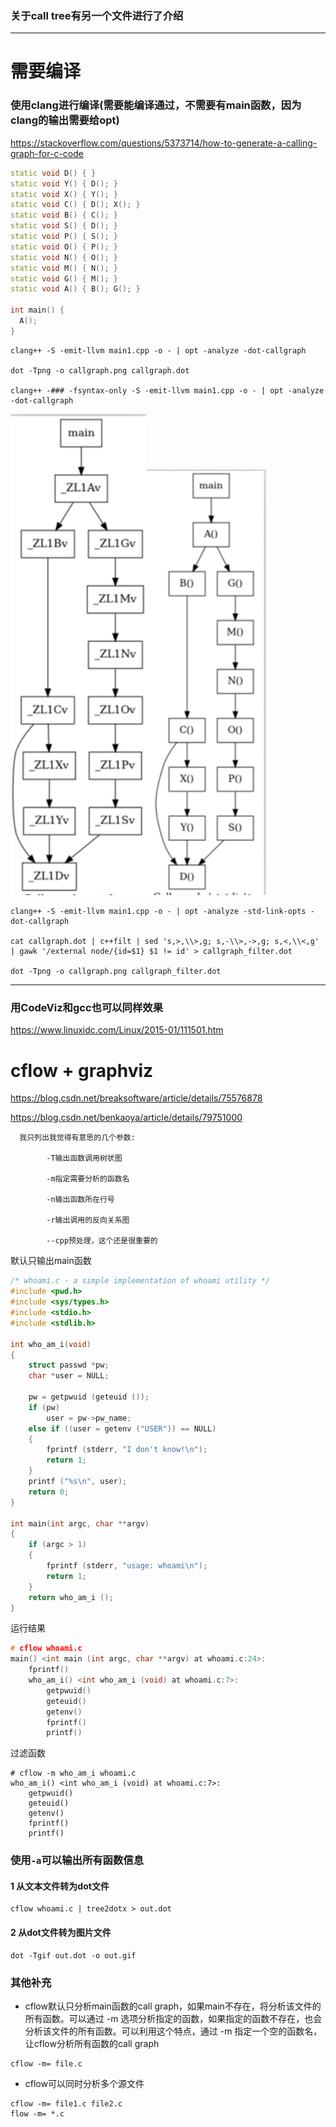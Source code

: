 ### 关于call tree有另一个文件进行了介绍

----

# 需要编译

### 使用clang进行编译(需要能编译通过，不需要有main函数，因为clang的输出需要给opt)

https://stackoverflow.com/questions/5373714/how-to-generate-a-calling-graph-for-c-code



```c++
static void D() { }
static void Y() { D(); }
static void X() { Y(); }
static void C() { D(); X(); }
static void B() { C(); }
static void S() { D(); }
static void P() { S(); }
static void O() { P(); }
static void N() { O(); }
static void M() { N(); }
static void G() { M(); }
static void A() { B(); G(); }

int main() {
  A();
}
```





```shell
clang++ -S -emit-llvm main1.cpp -o - | opt -analyze -dot-callgraph

dot -Tpng -o callgraph.png callgraph.dot

clang++ -### -fsyntax-only -S -emit-llvm main1.cpp -o - | opt -analyze -dot-callgraph
```



<img src="call hierarchy.assets/image-20210106140641661.png" alt="image-20210106140641661" style="zoom: 80%;" /><img src="call hierarchy.assets/image-20210106140816237.png" alt="image-20210106140816237" style="zoom: 80%;" />



```shell
clang++ -S -emit-llvm main1.cpp -o - | opt -analyze -std-link-opts -dot-callgraph

cat callgraph.dot | c++filt | sed 's,>,\\>,g; s,-\\>,->,g; s,<,\\<,g' | gawk '/external node/{id=$1} $1 != id' > callgraph_filter.dot

dot -Tpng -o callgraph.png callgraph_filter.dot    
```





----



### 用CodeViz和gcc也可以同样效果

https://www.linuxidc.com/Linux/2015-01/111501.htm 



# cflow + graphviz

https://blog.csdn.net/breaksoftware/article/details/75576878

https://blog.csdn.net/benkaoya/article/details/79751000

```
  我只列出我觉得有意思的几个参数:

        -T输出函数调用树状图

        -m指定需要分析的函数名

        -n输出函数所在行号

        -r输出调用的反向关系图

        --cpp预处理，这个还是很重要的
```



默认只输出main函数

```c++
/* whoami.c - a simple implementation of whoami utility */
#include <pwd.h>
#include <sys/types.h>
#include <stdio.h>
#include <stdlib.h>

int who_am_i(void)
{
    struct passwd *pw;
    char *user = NULL;

    pw = getpwuid (geteuid ());
    if (pw)
        user = pw->pw_name;
    else if ((user = getenv ("USER")) == NULL)
    {
        fprintf (stderr, "I don't know!\n");
        return 1;
    }
    printf ("%s\n", user);
    return 0;
}

int main(int argc, char **argv)
{
    if (argc > 1)
    {
        fprintf (stderr, "usage: whoami\n");
        return 1;
    }
    return who_am_i ();
}
```

运行结果

```c++
# cflow whoami.c 
main() <int main (int argc, char **argv) at whoami.c:24>:
    fprintf()
    who_am_i() <int who_am_i (void) at whoami.c:7>:
        getpwuid()
        geteuid()
        getenv()
        fprintf()
        printf()
```



过滤函数

```shell
# cflow -m who_am_i whoami.c 
who_am_i() <int who_am_i (void) at whoami.c:7>:
    getpwuid()
    geteuid()
    getenv()
    fprintf()
    printf()

```



### 使用`-a`可以输出所有函数信息



#### 1 从文本文件转为dot文件

```shell
cflow whoami.c | tree2dotx > out.dot
```



#### 2 从dot文件转为图片文件

```shell
dot -Tgif out.dot -o out.gif
```



### 其他补充

- cflow默认只分析main函数的call graph，如果main不存在，将分析该文件的所有函数。可以通过 -m 选项分析指定的函数，如果指定的函数不存在，也会分析该文件的所有函数。可以利用这个特点，通过 -m 指定一个空的函数名，让cflow分析所有函数的call graph

```shell
cflow -m= file.c
```



- cflow可以同时分析多个源文件

```
cflow -m= file1.c file2.c
flow -m= *.c
```





